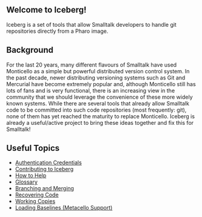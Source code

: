 ## Welcome to Iceberg!

Iceberg is a set of tools that allow Smalltalk developers to handle git repositories directly from a Pharo image.

## Background
For the last 20 years, many different flavours of Smalltalk have used Monticello as a simple but powerful distributed version control system. In the past decade, newer distributing versioning systems such as Git and Mercurial have become extremely popular and, although Monticello still has lots of fans and is very functional, there is an increasing view in the community that we should leverage the convenience of these more widely known systems. While there are several tools that already allow Smalltalk code to be committed into such code repositories (most frequently: git), none of them has yet reached the maturity to replace Monticello. Iceberg is already a useful/active project to bring these ideas together and fix this for Smalltalk!


## Useful Topics

- [Authentication Credentials](Authentication-Credentials.md)
- [Contributing to Iceberg](Contributing-to-Iceberg.md)
- [How to Help](How-to-help-us,-What-you-could-contribute.md)
- [Glossary](Iceberg-glossary.md)
- [Branching and Merging](Branching-and-Merging.md)
- [Recovering Code](Recovering-Code.md)
- [Working Copies](The-Working-Copy(ies).md)
- [Loading Baselines (Metacello Support)](Metacello-Support.md)
